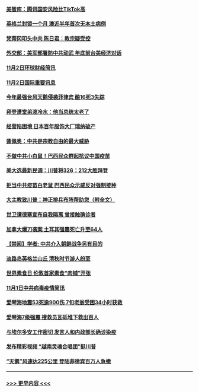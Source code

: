 #### [美智库：腾讯国安风险比TikTok高](../pages/prog202/a102977344.md?t=11030102) 
#### [英格兰封锁一个月 澳近半年首次无本土病例](../pages/prog202/a102977332.md?t=11030102) 
#### [梵蒂冈叩头中共 陈日君：教宗疑受控](../pages/prog202/a102977294.md?t=11030102) 
#### [外交部：美军部署防中共动武 年底前台美经济对话](../pages/prog202/a102977291.md?t=11030102) 
#### [11月2日环球财经简讯](../pages/prog202/a102977284.md?t=11030102) 
#### [11月2日国际重要讯息](../pages/prog202/a102977179.md?t=11030102) 
#### [今年最强台风天鹅侵袭菲律宾 酿16死3失踪](../pages/prog202/a102977149.md?t=11030102) 
#### [拜登遭堂弟泼冷水：他当总统太老了](../pages/prog202/a102977150.md?t=11030102) 
#### [经营陷困境 日本百年服饰大厂瑞纳破产](../pages/prog202/a102977063.md?t=11030102) 
#### [蓬佩奥：中共是宗教自由的最大威胁](../pages/prog202/a102977053.md?t=11030102) 
#### [不做中共小白鼠！巴西民众群起抗议中国疫苗](../pages/prog202/a102977029.md?t=11030102) 
#### [美大选最新民调：川普将326：212大胜拜登](../pages/prog202/a102977003.md?t=11030102) 
#### [拒当中共疫苗白老鼠 巴西民众示威反对强制接种](../pages/prog202/a102976963.md?t=11030102) 
#### [大主教致川普：神正排兵布阵帮助您（附全文）](../pages/prog202/a102976938.md?t=11030102) 
#### [世卫谭德塞宣布自我隔离 曾接触确诊者](../pages/prog202/a102976924.md?t=11030102) 
#### [加拿大爆刀袭案 土耳其强震死亡升至64人](../pages/prog202/a102976844.md?t=11030102) 
#### [【禁闻】学者: 中共介入朝鲜战争另有目的](../pages/prog202/a102976801.md?t=11030102) 
#### [淡路岛英格兰山丘 清秋时节游人纷至](../pages/prog202/a102976805.md?t=11030102) 
#### [世界素食日 伦敦首家素食“肉铺”开张](../pages/prog202/a102976727.md?t=11030102) 
#### [11月1日中共病毒疫情简讯](../pages/prog202/a102976729.md?t=11030102) 
#### [爱琴海地震53死逾900伤 7旬老翁受困34小时获救](../pages/prog202/a102976671.md?t=11030102) 
#### [爱琴海7级强震 搜救员瓦砾堆下救出百人](../pages/prog202/a102976584.md?t=11030102) 
#### [与埃尔多安工作密切 发言人和内政部长确诊染疫](../pages/prog202/a102976556.md?t=11030102) 
#### [发布精彩视频 “越南灵魂合唱团”挺川普](../pages/prog202/a102976129.md?t=11030102) 
#### [“天鹅”风速达225公里 登陆菲律宾百万人急撤](../pages/prog202/a102976446.md?t=11030102) 

----
#### [ >>> 更早内容 <<< ](../indexes/prog202-earlier.md)
